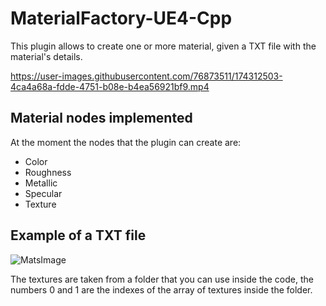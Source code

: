 # MaterialFactory-UE4-Cpp
This plugin allows to create one or more material, given a TXT file with the material's details.


https://user-images.githubusercontent.com/76873511/174312503-4ca4a68a-fdde-4751-b08e-b4ea56921bf9.mp4

## Material nodes implemented
At the moment the nodes that the plugin can create are:
- Color
- Roughness
- Metallic
- Specular
- Texture
## Example of a TXT file


![MatsImage](https://user-images.githubusercontent.com/76873511/174313707-c7edc283-7325-45b8-b429-2d7c91fc1fd3.png)


The textures are taken from a folder that you can use inside the code, the numbers 0 and 1 are the indexes of the array of textures inside the folder.
